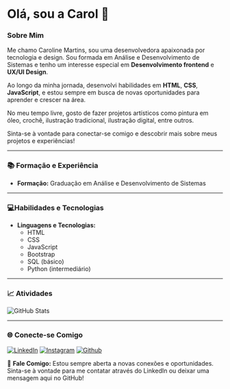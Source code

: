 # Olá, sou a Carol 👋

### Sobre Mim
Me chamo Caroline Martins, sou uma desenvolvedora apaixonada por tecnologia e design. Sou formada em Análise e Desenvolvimento de Sistemas e tenho um interesse especial em **Desenvolvimento frontend** e **UX/UI Design**.

Ao longo da minha jornada, desenvolvi habilidades em **HTML**, **CSS**, **JavaScript**, e estou sempre em busca de novas oportunidades para aprender e crescer na área.

No meu tempo livre, gosto de fazer projetos artísticos como pintura em óleo, crochê, ilustração tradicional, ilustração digital, entre outros.

Sinta-se à vontade para conectar-se comigo e descobrir mais sobre meus projetos e experiências!

---

### 📚 Formação e Experiência
- **Formação:** Graduação em Análise e Desenvolvimento de Sistemas
---

### 💻Habilidades e Tecnologias
- **Linguagens e Tecnologias:**
    - HTML
    - CSS
    - JavaScript
    - Bootstrap
    - SQL (básico)
    - Python (intermediário)

---

### 📈 Atividades
![GitHub Stats](https://github-readme-stats.vercel.app/api?username=Caroline-A-Martins&show_icons=true&hide_title=true&count_private=true&hide=prs&bg_color=282a36&text_color=f8f8f2&icon_color=bd93f9&title_color=bd93f9)

---

### 🌐 Conecte-se Comigo

[![LinkedIn](https://img.shields.io/badge/LinkedIn-%230A66C2?style=for-the-badge&logo=linkedin&logoColor=white)](https://www.linkedin.com/in/caroline-amancio-martins/)
[![Instagram](https://img.shields.io/badge/-Instagram-%23E4405F?style=for-the-badge&logo=instagram&logoColor=white)](https://www.instagram.com/martxxs_/)
[![Github](https://img.shields.io/badge/Github-000?style=for-the-badge&logo=Github&logoColor=fffff)](https://github.com/Caroline-A-Martins)

💬 **Fale Comigo:** Estou sempre aberta a novas conexões e oportunidades. Sinta-se à vontade para me contatar através do LinkedIn ou deixar uma mensagem aqui no GitHub!

